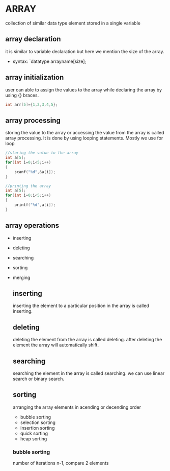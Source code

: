 # ARRAY
collection of similar data type element stored in a single variable
## array declaration
it is similar to variable declaration but here we mention the size of the array.
- syntax: `datatype arrayname[size];
## array initialization
user can able to assign the values to the array while declaring the array by using {} braces.
```c
int arr[5]={1,2,3,4,5};
```

## array processing
storing the value to the array or accessing the value from the array is called array processing. It is done by using looping statements. Mostly we use for loop 

```c
//storing the value to the array
int a[5];
for(int i=0;i<5;i++)
{
    scanf("%d",&a[i]);
}
```
```c
//printing the array
int a[5];
for(int i=0;i<5;i++)
{
    printf("%d",a[i]);
}
```
## array operations
- inserting
- deleting
- searching
- sorting
- merging

    ## inserting
    inserting the element to a particular position in the array is called inserting.

    ## deleting 
    deleting the element from the array is called deleting. after deleting the element the array will automatically shift.

    ## searching
    searching the element in the array is called searching. we can use linear search or binary search.

    ## sorting
    arranging the array elements in acending or decending order 
    - bubble sorting
    - selection sorting
    - insertion sorting 
    - quick sorting
    - heap sorting

    ### bubble sorting 
    number of iterations n-1, compare 2 elements 
